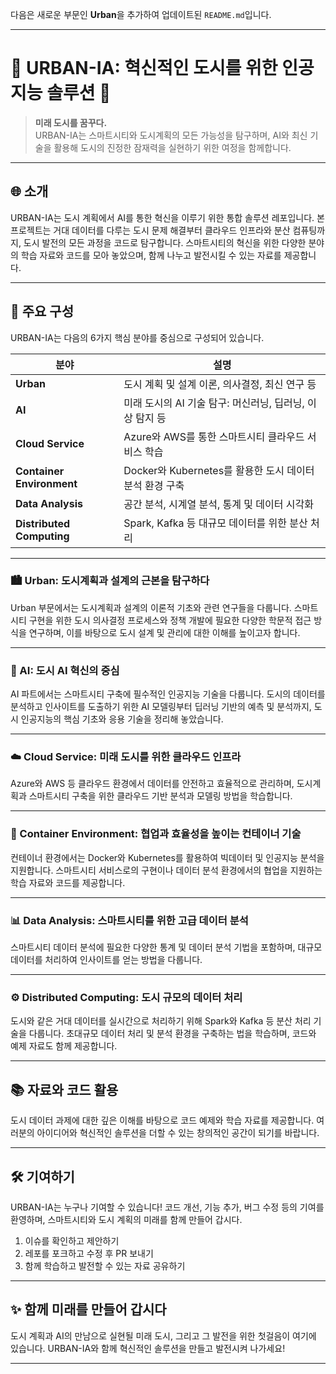 다음은 새로운 부문인 **Urban**을 추가하여 업데이트된 `README.md`입니다.

---

# 🌆 URBAN-IA: 혁신적인 도시를 위한 인공지능 솔루션 🌆

> **미래 도시를 꿈꾸다.**  
> URBAN-IA는 스마트시티와 도시계획의 모든 가능성을 탐구하며, AI와 최신 기술을 활용해 도시의 진정한 잠재력을 실현하기 위한 여정을 함께합니다.

---

## 🌐 소개
URBAN-IA는 도시 계획에서 AI를 통한 혁신을 이루기 위한 통합 솔루션 레포입니다. 본 프로젝트는 거대 데이터를 다루는 도시 문제 해결부터 클라우드 인프라와 분산 컴퓨팅까지, 도시 발전의 모든 과정을 코드로 탐구합니다. 스마트시티의 혁신을 위한 다양한 분야의 학습 자료와 코드를 모아 놓았으며, 함께 나누고 발전시킬 수 있는 자료를 제공합니다.

---

## 🏢 주요 구성
URBAN-IA는 다음의 6가지 핵심 분야를 중심으로 구성되어 있습니다.

| 분야 | 설명 |
| --- | --- |
| **Urban** | 도시 계획 및 설계 이론, 의사결정, 최신 연구 등 |
| **AI** | 미래 도시의 AI 기술 탐구: 머신러닝, 딥러닝, 이상 탐지 등 |
| **Cloud Service** | Azure와 AWS를 통한 스마트시티 클라우드 서비스 학습 |
| **Container Environment** | Docker와 Kubernetes를 활용한 도시 데이터 분석 환경 구축 |
| **Data Analysis** | 공간 분석, 시계열 분석, 통계 및 데이터 시각화 |
| **Distributed Computing** | Spark, Kafka 등 대규모 데이터를 위한 분산 처리 |

---

### 🏙️ Urban: 도시계획과 설계의 근본을 탐구하다
Urban 부문에서는 도시계획과 설계의 이론적 기초와 관련 연구들을 다룹니다. 스마트시티 구현을 위한 도시 의사결정 프로세스와 정책 개발에 필요한 다양한 학문적 접근 방식을 연구하며, 이를 바탕으로 도시 설계 및 관리에 대한 이해를 높이고자 합니다.

---

### 📌 AI: 도시 AI 혁신의 중심
AI 파트에서는 스마트시티 구축에 필수적인 인공지능 기술을 다룹니다. 도시의 데이터를 분석하고 인사이트를 도출하기 위한 AI 모델링부터 딥러닝 기반의 예측 및 분석까지, 도시 인공지능의 핵심 기초와 응용 기술을 정리해 놓았습니다.

---

### ☁️ Cloud Service: 미래 도시를 위한 클라우드 인프라
Azure와 AWS 등 클라우드 환경에서 데이터를 안전하고 효율적으로 관리하며, 도시계획과 스마트시티 구축을 위한 클라우드 기반 분석과 모델링 방법을 학습합니다.

---

### 🐳 Container Environment: 협업과 효율성을 높이는 컨테이너 기술
컨테이너 환경에서는 Docker와 Kubernetes를 활용하여 빅데이터 및 인공지능 분석을 지원합니다. 스마트시티 서비스로의 구현이나 데이터 분석 환경에서의 협업을 지원하는 학습 자료와 코드를 제공합니다.

---

### 📊 Data Analysis: 스마트시티를 위한 고급 데이터 분석
스마트시티 데이터 분석에 필요한 다양한 통계 및 데이터 분석 기법을 포함하며, 대규모 데이터를 처리하여 인사이트를 얻는 방법을 다룹니다.

---

### ⚙️ Distributed Computing: 도시 규모의 데이터 처리
도시와 같은 거대 데이터를 실시간으로 처리하기 위해 Spark와 Kafka 등 분산 처리 기술을 다룹니다. 초대규모 데이터 처리 및 분석 환경을 구축하는 법을 학습하며, 코드와 예제 자료도 함께 제공합니다.

---

## 📚 자료와 코드 활용
도시 데이터 과제에 대한 깊은 이해를 바탕으로 코드 예제와 학습 자료를 제공합니다. 여러분의 아이디어와 혁신적인 솔루션을 더할 수 있는 창의적인 공간이 되기를 바랍니다.

---

## 🛠️ 기여하기
URBAN-IA는 누구나 기여할 수 있습니다! 코드 개선, 기능 추가, 버그 수정 등의 기여를 환영하며, 스마트시티와 도시 계획의 미래를 함께 만들어 갑시다.

1. 이슈를 확인하고 제안하기
2. 레포를 포크하고 수정 후 PR 보내기
3. 함께 학습하고 발전할 수 있는 자료 공유하기

---

## ✨ 함께 미래를 만들어 갑시다
도시 계획과 AI의 만남으로 실현될 미래 도시, 그리고 그 발전을 위한 첫걸음이 여기에 있습니다. URBAN-IA와 함께 혁신적인 솔루션을 만들고 발전시켜 나가세요!

---
